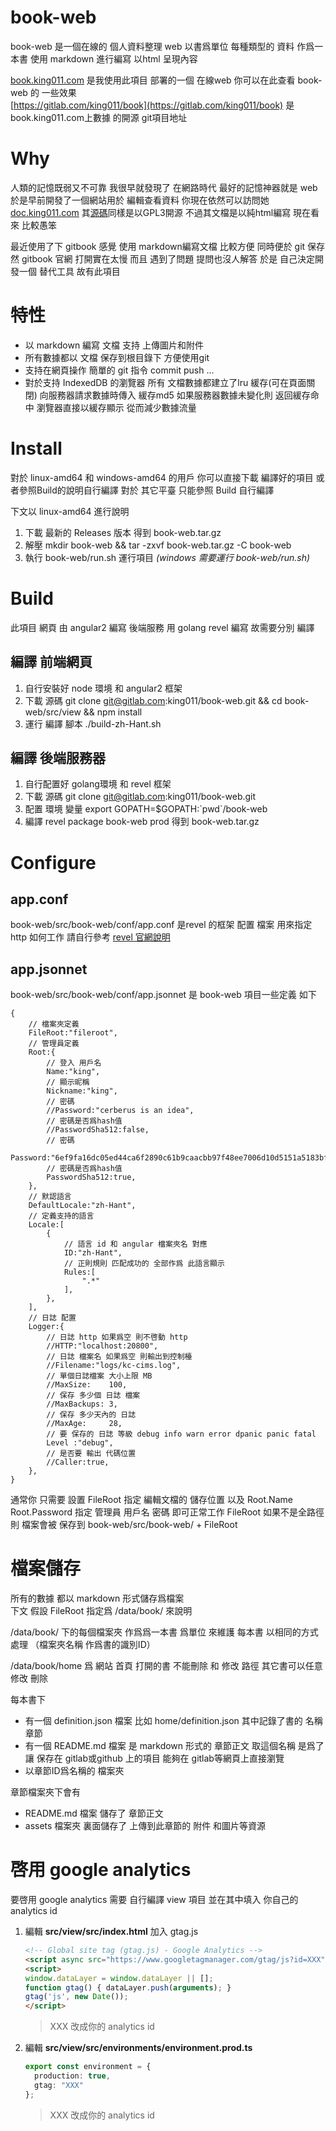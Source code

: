 # book-web

book-web 是一個在線的 個人資料整理 web 以書爲單位 每種類型的 資料 作爲一本書 使用 markdown 進行編寫 以html 呈現內容

[book.king011.com](https://book.king011.com) 是我使用此項目 部署的一個 在線web 你可以在此查看 book-web 的 一些效果  
[https://gitlab.com/king011/book](https://gitlab.com/king011/book) 是book.king011.com上數據 的開源 git項目地址

# Why

人類的記憶既弱又不可靠 我很早就發現了 在網路時代 最好的記憶神器就是 web 於是早前開發了一個網站用於 編輯查看資料 你現在依然可以訪問她 [doc.king011.com](https://doc.king011.com) 其[源碼](https://gitlab.com/king011/king-document-build)同樣是以GPL3開源 不過其文檔是以純html編寫 現在看來 比較愚笨

最近使用了下 gitbook 感覺 使用 markdown編寫文檔 比較方便 同時便於 git 保存
然 gitbook 官網 打開實在太慢 而且 遇到了問題 提問也沒人解答 於是 自己決定開發一個 替代工具 故有此項目 

# 特性

* 以 markdown 編寫 文檔 支持 上傳圖片和附件
* 所有數據都以 文檔 保存到根目錄下 方便使用git
* 支持在網頁操作 簡單的 git 指令 commit push ...
* 對於支持 IndexedDB 的瀏覽器 所有 文檔數據都建立了lru 緩存(可在頁面關閉) 向服務器請求數據時傳入 緩存md5 如果服務器數據未變化則 返回緩存命中 瀏覽器直接以緩存顯示 從而減少數據流量 

# Install

對於 linux-amd64 和 windows-amd64 的用戶 你可以直接下載 編譯好的項目 或者參照Build的說明自行編譯 對於 其它平臺 只能參照 Build 自行編譯

下文以 linux-amd64 進行說明
1. 下載 最新的 Releases 版本 得到 book-web.tar.gz
2. 解壓 mkdir book-web && tar -zxvf book-web.tar.gz -C book-web
4. 執行 book-web/run.sh 運行項目 *(windows 需要運行 book-web/run.sh)*

# Build

此項目 網頁 由 angular2 編寫 後端服務 用 golang revel 編寫 故需要分別 編譯

## 編譯 前端網頁
1. 自行安裝好 node 環境 和 angular2 框架
2. 下載 源碼 git clone git@gitlab.com:king011/book-web.git && cd book-web/src/view && npm install
3. 運行 編譯 腳本 ./build-zh-Hant.sh

## 編譯 後端服務器
1. 自行配置好 golang環境 和 revel 框架
2. 下載 源碼 git clone git@gitlab.com:king011/book-web.git
3. 配置 環境 變量 export GOPATH=$GOPATH:\`pwd\`/book-web
4. 編譯 revel package book-web prod 得到 book-web.tar.gz


# Configure
## app.conf
book-web/src/book-web/conf/app.conf 是revel 的框架 配置 檔案 用來指定 http 如何工作 請自行參考 [revel 官網說明](https://revel.github.io/manual/appconf.html)

## app.jsonnet
book-web/src/book-web/conf/app.jsonnet 是 book-web 項目一些定義 如下
```jsonnet
{
    // 檔案夾定義
    FileRoot:"fileroot",
    // 管理員定義
    Root:{
        // 登入 用戶名
        Name:"king",
        // 顯示昵稱
        Nickname:"king",
        // 密碼
        //Password:"cerberus is an idea",
        // 密碼是否爲hash值
        //PasswordSha512:false,
        // 密碼
        Password:"6ef9fa16dc05ed44ca6f2890c61b9caacbb97f48ee7006d10d5151a5183bf54c08b1c4fe227e36f3cd01512643953d16753f63e92fd5698ef4af51a1651c70cb",
        // 密碼是否爲hash值
        PasswordSha512:true,
    },
    // 默認語言
    DefaultLocale:"zh-Hant",
    // 定義支持的語言
    Locale:[
        {
            // 語言 id 和 angular 檔案夾名 對應
            ID:"zh-Hant",
            // 正則規則 匹配成功的 全部作爲 此語言顯示
            Rules:[
                ".*"
            ],
        },
    ],
    // 日誌 配置
    Logger:{
		// 日誌 http 如果爲空 則不啓動 http
		//HTTP:"localhost:20800",
		// 日誌 檔案名 如果爲空 則輸出到控制檯
		//Filename:"logs/kc-cims.log",
		// 單個日誌檔案 大小上限 MB
		//MaxSize:    100, 
		// 保存 多少個 日誌 檔案
		//MaxBackups: 3,
		// 保存 多少天內的 日誌
		//MaxAge:     28,
		// 要 保存的 日誌 等級 debug info warn error dpanic panic fatal
		Level :"debug",
        // 是否要 輸出 代碼位置
    	//Caller:true,
	},
}
```

通常你 只需要 設置 FileRoot 指定 編輯文檔的 儲存位置 以及 Root.Name Root.Password 指定 管理員 用戶名 密碼 即可正常工作
FileRoot 如果不是全路徑 則 檔案會被 保存到 book-web/src/book-web/ + FileRoot

# 檔案儲存
所有的數據 都以 markdown 形式儲存爲檔案  
下文 假設 FileRoot 指定爲 /data/book/ 來說明

/data/book/ 下的每個檔案夾 作爲爲一本書 爲單位 來維護 每本書 以相同的方式 處理 （檔案夾名稱 作爲書的識別ID）

/data/book/home 爲 網站 首頁 打開的書 不能刪除 和 修改 路徑 其它書可以任意修改 刪除


每本書下
* 有一個 definition.json 檔案 比如 home/definition.json 其中記錄了書的 名稱 章節
* 有一個 README.md 檔案 是 markdown 形式的 章節正文 取這個名稱 是爲了 讓 保存在 gitlab或github 上的項目 能夠在 gitlab等網頁上直接瀏覽
* 以章節ID爲名稱的 檔案夾 

 
章節檔案夾下會有
* README.md 檔案 儲存了 章節正文
* assets 檔案夾 裏面儲存了 上傳到此章節的 附件 和圖片等資源

# 啓用 google analytics

要啓用 google analytics 需要 自行編譯 view 項目 並在其中填入 你自己的 analytics id

1. 編輯 **src/view/src/index.html** 加入 gtag.js

    ```html
    <!-- Global site tag (gtag.js) - Google Analytics -->
    <script async src="https://www.googletagmanager.com/gtag/js?id=XXX"></script>
    <script>
    window.dataLayer = window.dataLayer || [];
    function gtag() { dataLayer.push(arguments); }
    gtag('js', new Date());
    </script>
    ```

   > XXX 改成你的 analytics id

1. 編輯 **src/view/src/environments/environment.prod.ts** 

    ```typescript
    export const environment = {
      production: true,
      gtag: "XXX"
    };
    ```

   > XXX 改成你的 analytics id
   